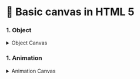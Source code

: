 # 🎨 Basic canvas in HTML 5

### 1. Object

<details>
  <summary>Object Canvas</summary>
  
- [x] Rectangle Object
- [x] Line Object
- [x] Circle Object
</details>

### 1. Animation

<details>
  <summary>Animation Canvas</summary>
  
- [x] Add Animation 
</details>
